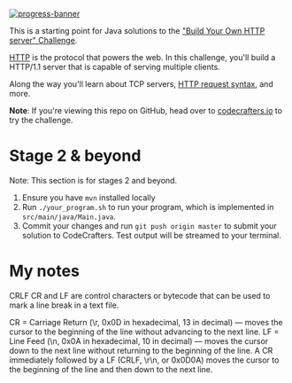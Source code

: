 [![progress-banner](https://backend.codecrafters.io/progress/http-server/d8f671c0-83b7-4d54-87df-a655c2bd827c)](https://app.codecrafters.io/users/codecrafters-bot?r=2qF)

This is a starting point for Java solutions to the
["Build Your Own HTTP server" Challenge](https://app.codecrafters.io/courses/http-server/overview).

[HTTP](https://en.wikipedia.org/wiki/Hypertext_Transfer_Protocol) is the
protocol that powers the web. In this challenge, you'll build a HTTP/1.1 server
that is capable of serving multiple clients.

Along the way you'll learn about TCP servers,
[HTTP request syntax](https://www.w3.org/Protocols/rfc2616/rfc2616-sec5.html),
and more.

**Note**: If you're viewing this repo on GitHub, head over to
[codecrafters.io](https://codecrafters.io) to try the challenge.


# Stage 2 & beyond

Note: This section is for stages 2 and beyond.

1. Ensure you have `mvn` installed locally
1. Run `./your_program.sh` to run your program, which is implemented in
   `src/main/java/Main.java`.
1. Commit your changes and run `git push origin master` to submit your solution
   to CodeCrafters. Test output will be streamed to your terminal.

# My notes

CRLF
CR and LF are control characters or bytecode that can be used to mark a line break in a text file.

CR = Carriage Return (\r, 0x0D in hexadecimal, 13 in decimal) — moves the cursor to the beginning of the line without advancing to the next line.
LF = Line Feed (\n, 0x0A in hexadecimal, 10 in decimal) — moves the cursor down to the next line without returning to the beginning of the line.
A CR immediately followed by a LF (CRLF, \r\n, or 0x0D0A) moves the cursor to the beginning of the line and then down to the next line.